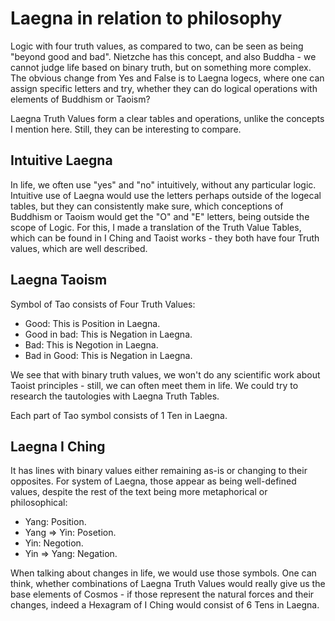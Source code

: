 # Laegna in relation to philosophy

Logic with four truth values, as compared to two, can be seen as being "beyond good and bad". Nietzche has this concept, and also Buddha - we cannot judge life based on binary truth, but on something more complex. The obvious change from Yes and False is to Laegna logecs, where one can assign specific letters and try, whether they can do logical operations with elements of Buddhism or Taoism?

Laegna Truth Values form a clear tables and operations, unlike the concepts I mention here. Still, they can be interesting to compare.

## Intuitive Laegna

In life, we often use "yes" and "no" intuitively, without any particular logic. Intuitive use of Laegna would use the letters perhaps outside of the logecal tables, but they can consistently make sure, which conceptions of Buddhism or Taoism would get the "O" and "E" letters, being outside the scope of Logic. For this, I made a translation of the Truth Value Tables, which can be found in I Ching and Taoist works - they both have four Truth values, which are well described.

## Laegna Taoism

Symbol of Tao consists of Four Truth Values:
* Good: This is Position in Laegna.
* Good in bad: This is Negation in Laegna.
* Bad: This is Negotion in Laegna.
* Bad in Good: This is Negation in Laegna.

We see that with binary truth values, we won't do any scientific work about Taoist principles - still, we can often meet them in life. We could try to research the tautologies with Laegna Truth Tables.

Each part of Tao symbol consists of 1 Ten in Laegna.

## Laegna I Ching

It has lines with binary values either remaining as-is or changing to their opposites. For system of Laegna, those appear as being well-defined values, despite the rest of the text being more metaphorical or philosophical:
* Yang: Position.
* Yang => Yin: Posetion.
* Yin: Negotion.
* Yin => Yang: Negation.

When talking about changes in life, we would use those symbols. One can think, whether combinations of Laegna Truth Values would really give us the base elements of Cosmos - if those represent the natural forces and their changes, indeed a Hexagram of I Ching would consist of 6 Tens in Laegna.